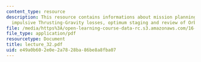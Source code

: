 ```yaml
---
content_type: resource
description: This resource contains informations about mission planning and staging,
  impulsive Thrusting-Gravity losses, optimum staging and review of Orbital Dynamics.
file: /media/https%3A/open-learning-course-data-rc.s3.amazonaws.com/16-512-rocket-propulsion-fall-2005/e49a0b602e0e2a7828ba86be8a8fba07_lecture_32.pdf
file_type: application/pdf
resourcetype: Document
title: lecture_32.pdf
uid: e49a0b60-2e0e-2a78-28ba-86be8a8fba07
---
```

